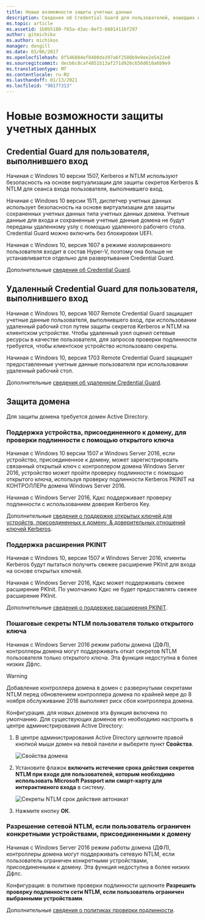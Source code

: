 ```yaml
---
title: Новые возможности защиты учетных данных
description: Сведения об Credential Guard для пользователей, вошедших в систему, удаленных Credential Guard для пользователей, выполнивших вход в систему, и защите доменов.
ms.topic: article
ms.assetid: 1b0b5180-f65a-43ac-8ef3-66014116f297
author: gitmichiko
ms.author: michikos
manager: dongill
ms.date: 03/06/2017
ms.openlocfilehash: 8f546884ef8400da397a6f2508b9e9ee2e5422e8
ms.sourcegitcommit: decb6c8caf4851b13af271d926c650d010a6b9e9
ms.translationtype: MT
ms.contentlocale: ru-RU
ms.lasthandoff: 01/13/2021
ms.locfileid: "98177313"
---
```

# <a name="whats-new-in-credential-protection"></a>Новые возможности защиты учетных данных

## <a name="credential-guard-for-signed-in-user"></a>Credential Guard для пользователя, выполнившего вход

Начиная с Windows 10 версии 1507, Kerberos и NTLM используют безопасность на основе виртуализации для защиты секретов Kerberos & NTLM для сеанса входа пользователя, выполнившего вход.

Начиная с Windows 10 версии 1511, диспетчер учетных данных использует безопасность на основе виртуализации для защиты сохраненных учетных данных типа учетных данных домена. Учетные данные для входа и сохраненные учетные данные домена не будут переданы удаленному узлу с помощью удаленного рабочего стола. Credential Guard можно включить без блокировки UEFI.

Начиная с Windows 10, версия 1607 в режиме изолированного пользователя входит в состав Hyper-V, поэтому она больше не устанавливается отдельно для развертывания Credential Guard.

Дополнительные [сведения об Credential Guard](/windows/security/identity-protection/credential-guard/credential-guard).


## <a name="remote-credential-guard-for-signed-in-user"></a>Удаленный Credential Guard для пользователя, выполнившего вход

Начиная с Windows 10, версия 1607 Remote Credential Guard защищает учетные данные пользователя, выполнившего вход, при использовании удаленный рабочий стол путем защиты секретов Kerberos и NTLM на клиентском устройстве. Чтобы удаленный узел оценил сетевые ресурсы в качестве пользователя, для запросов проверки подлинности требуется, чтобы клиентское устройство использовало секреты.

Начиная с Windows 10, версия 1703 Remote Credential Guard защищает предоставленные учетные данные пользователя при использовании удаленный рабочий стол.

Дополнительные [сведения об удаленном Credential Guard](/windows/security/identity-protection/remote-credential-guard).

## <a name="domain-protections"></a>Защита домена

Для защиты домена требуется домен Active Directory.

### <a name="domain-joined-device-support-for-authentication-using-public-key"></a>Поддержка устройства, присоединенного к домену, для проверки подлинности с помощью открытого ключа

Начиная с Windows 10 версии 1507 и Windows Server 2016, если устройство, присоединенное к домену, может зарегистрировать связанный открытый ключ с контроллером домена Windows Server 2016, устройство может пройти проверку подлинности с помощью открытого ключа, используя проверку подлинности Kerberos PKINIT на КОНТРОЛЛЕРе домена Windows Server 2016.

Начиная с Windows Server 2016, Кдкс поддерживает проверку подлинности с использованием доверия Kerberos Key.

Дополнительные [сведения о поддержке открытых ключей для устройств, присоединенных к домену, & доверительных отношений ключей Kerberos](../kerberos/whats-new-in-kerberos-authentication.md).

### <a name="pkinit-freshness-extension-support"></a>Поддержка расширения PKINIT

Начиная с Windows 10, версии 1507 и Windows Server 2016, клиенты Kerberos будут пытаться получить свежее расширение PKInit для входа на основе открытых ключей.

Начиная с Windows Server 2016, Кдкс может поддерживать свежее расширение PKInit.  По умолчанию Кдкс не будет предоставлять свежее расширение PKInit.

Дополнительные [сведения о поддержке расширения PKINIT](../kerberos/whats-new-in-kerberos-authentication.md).

### <a name="rolling-public-key-only-users-ntlm-secrets"></a>Пошаговые секреты NTLM пользователя только открытого ключа

Начиная с Windows Server 2016 режим работы домена (ДФЛ), контроллеры домена могут поддерживать откат секретов NTLM пользователя только открытого ключа. Эта функция недоступна в более низких Дфлс.

> [!WARNING]
> Добавление контроллера домена в домен с развернутыми секретами NTLM перед обновлением контроллера домена по крайней мере до 8 ноября обслуживание 2016 выполняет риск сбоя контроллера домена.

Конфигурация. для новых доменов эта функция включена по умолчанию. Для существующих доменов его необходимо настроить в центре администрирования Active Directory:

1. В центре администрирования Active Directory щелкните правой кнопкой мыши домен на левой панели и выберите пункт **Свойства**.

    ![Свойства домена](../media/Credentials-Protection-And-Management/domain-properties.png)

2. Установите флажок **включить истечение срока действия секретов NTLM при входе для пользователей, которым необходимо использовать Microsoft Passport или смарт-карту для интерактивного входа** в систему.

    ![Секреты NTLM срок действия автонакат](../media/Credentials-Protection-And-Management/autoroll-ntlm.png)

3. Нажмите кнопку **ОК**.

### <a name="allowing-network-ntlm-when-user-is-restricted-to-specific-domain-joined-devices"></a>Разрешение сетевой NTLM, если пользователь ограничен конкретными устройствами, присоединенными к домену

Начиная с Windows Server 2016 режим работы домена (ДФЛ), контроллеры домена могут поддерживать сетевую NTLM, если пользователь ограничен конкретными устройствами, присоединенными к домену. Эта функция недоступна в более низких Дфлс.

Конфигурация: в политике проверки подлинности щелкните **Разрешить проверку подлинности сети NTLM, если пользователь ограничен выбранными устройствами**.

Дополнительные [сведения о политиках проверки подлинности](./authentication-policies-and-authentication-policy-silos.md).